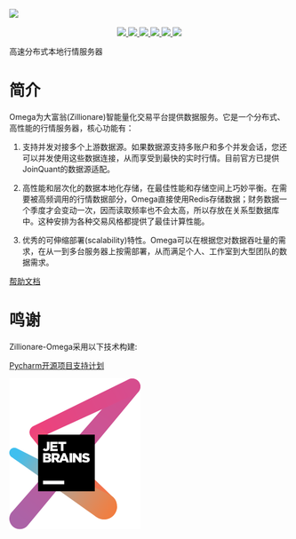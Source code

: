
![](http://images.jieyu.ai/images/hot/zillionbanner.jpg)

<p align="center">
<a href="https://pypi.python.org/pypi/zillionare-omega">
    <img src="http://img.shields.io/pypi/v/zillionare-omega?color=brightgreen" >
</a>

<a href="https://travis-ci.com/zillionare/omega">
<img src="https://api.travis-ci.com/zillionare/omega.svg?branch=release">
</a>

<a href="https://omega.readthedocs.io/en/latest/?badge=latest">
<img src="https://readthedocs.org/projects/omega/badge/?version=latest">
</a>

<a href="https://pepy.tech/project/zillionare-omega">
<img src="https://pepy.tech/badge/zillionare-omega">
</a>

<a href="https://github.com/psf/black">
<img src="https://img.shields.io/badge/code%20style-black-000000.svg">
</a>

<a href="https://opensource.org/licenses/MIT">
<img src="https://img.shields.io/badge/License-MIT-yellow.svg">
</a>
</p>


高速分布式本地行情服务器


# 简介

Omega为大富翁(Zillionare)智能量化交易平台提供数据服务。它是一个分布式、高性能的行情服务器，核心功能有：

1. 支持并发对接多个上游数据源。如果数据源支持多账户和多个并发会话，您还可以并发使用这些数据连接，从而享受到最快的实时行情。目前官方已提供JoinQuant的数据源适配。

2. 高性能和层次化的数据本地化存储，在最佳性能和存储空间上巧妙平衡。在需要被高频调用的行情数据部分，Omega直接使用Redis存储数据；财务数据一个季度才会变动一次，因而读取频率也不会太高，所以存放在关系型数据库中。这种安排为各种交易风格都提供了最佳计算性能。

3. 优秀的可伸缩部署(scalability)特性。Omega可以在根据您对数据吞吐量的需求，在从一到多台服务器上按需部署，从而满足个人、工作室到大型团队的数据需求。


[帮助文档](https://zillionare-omega.readthedocs.io)

鸣谢
=========

Zillionare-Omega采用以下技术构建:

[Pycharm开源项目支持计划](https://www.jetbrains.com/?from=zillionare-omega)

![](_static/jetbrains-variant-3.svg)